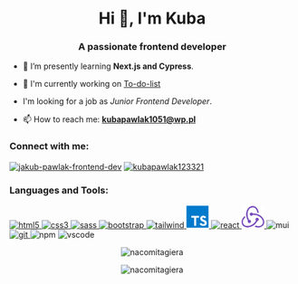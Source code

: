 <h1 align="center">Hi 👋, I'm Kuba</h1>
<h3 align="center">A passionate frontend developer</h3>

- 🌱 I’m presently learning **Next.js and Cypress**.

- 🔭 I'm currently working on [To-do-list](https://github.com/NacomiTagiera/To-do-list)

- I'm looking for a job as *Junior Frontend Developer*.

- 📫 How to reach me: **kubapawlak1051@wp.pl**

<h3 align="left">Connect with me:</h3>
<p align="left">
<a href="https://linkedin.com/in/jakub-pawlak-frontend-dev" target="blank"><img align="center" src="https://raw.githubusercontent.com/rahuldkjain/github-profile-readme-generator/master/src/images/icons/Social/linked-in-alt.svg" alt="jakub-pawlak-frontend-dev" height="30" width="40" /></a>
<a href="https://fb.com/kubapawlak123321" target="blank"><img align="center" src="https://raw.githubusercontent.com/rahuldkjain/github-profile-readme-generator/master/src/images/icons/Social/facebook.svg" alt="kubapawlak123321" height="30" width="40" /></a>
</p>

<h3 align="left">Languages and Tools:</h3>
<p align="left"> <a href="https://www.w3.org/html/" target="_blank" rel="noreferrer"> <img src="https://cdn.jsdelivr.net/gh/devicons/devicon/icons/html5/html5-original.svg" alt="html5" width="40" height="40"/> </a> <a href="https://www.w3schools.com/css/" target="_blank" rel="noreferrer"> <img src="https://cdn.jsdelivr.net/gh/devicons/devicon/icons/css3/css3-original.svg" alt="css3" width="40" height="40"/> </a> <a href="https://sass-lang.com" target="_blank" rel="noreferrer"> <img src="https://cdn.jsdelivr.net/gh/devicons/devicon/icons/sass/sass-original.svg" alt="sass" width="40" height="40"/> </a> <a href="https://getbootstrap.com" target="_blank" rel="noreferrer"> <img src="https://cdn.jsdelivr.net/gh/devicons/devicon/icons/bootstrap/bootstrap-plain.svg" alt="bootstrap" width="40" height="40"/> </a> <a href="https://tailwindcss.com/" target="_blank" rel="noreferrer"> <img src="https://cdn.jsdelivr.net/gh/devicons/devicon/icons/tailwindcss/tailwindcss-plain.svg" alt="tailwind" width="40" height="40"/> </a> <a href="https://www.typescriptlang.org/" target="_blank" rel="noreferrer"> <img src="https://raw.githubusercontent.com/devicons/devicon/master/icons/typescript/typescript-original.svg" alt="typescript" width="40" height="40"/> </a> <a href="https://reactjs.org/" target="_blank" rel="noreferrer"> <img src="https://cdn.jsdelivr.net/gh/devicons/devicon/icons/react/react-original.svg" alt="react" width="40" height="40"/> </a> <a href="https://redux.js.org" target="_blank" rel="noreferrer"> <img src="https://raw.githubusercontent.com/devicons/devicon/master/icons/redux/redux-original.svg" alt="redux" width="40" height="40"/> </a> <img src="https://cdn.jsdelivr.net/gh/devicons/devicon/icons/materialui/materialui-original.svg" alt="mui" width="40" height="40" /> <a href="https://git-scm.com/" target="_blank" rel="noreferrer"> <img src="https://www.vectorlogo.zone/logos/git-scm/git-scm-icon.svg" alt="git" width="40" height="40"/> </a> <img src="https://cdn.jsdelivr.net/gh/devicons/devicon/icons/npm/npm-original-wordmark.svg" alt="npm" width="40" height="40" /> <img  src="https://cdn.jsdelivr.net/gh/devicons/devicon/icons/vscode/vscode-original.svg" alt="vscode" width="40" height="40" /> </p>

<p align="center"><img src="https://github-readme-stats.vercel.app/api/top-langs?username=nacomitagiera&show_icons=true&locale=en&layout=compact" alt="nacomitagiera" /></p>

<p align="center"><img src="https://github-readme-streak-stats.herokuapp.com/?user=nacomitagiera&theme=dark" alt="nacomitagiera" /></p>

